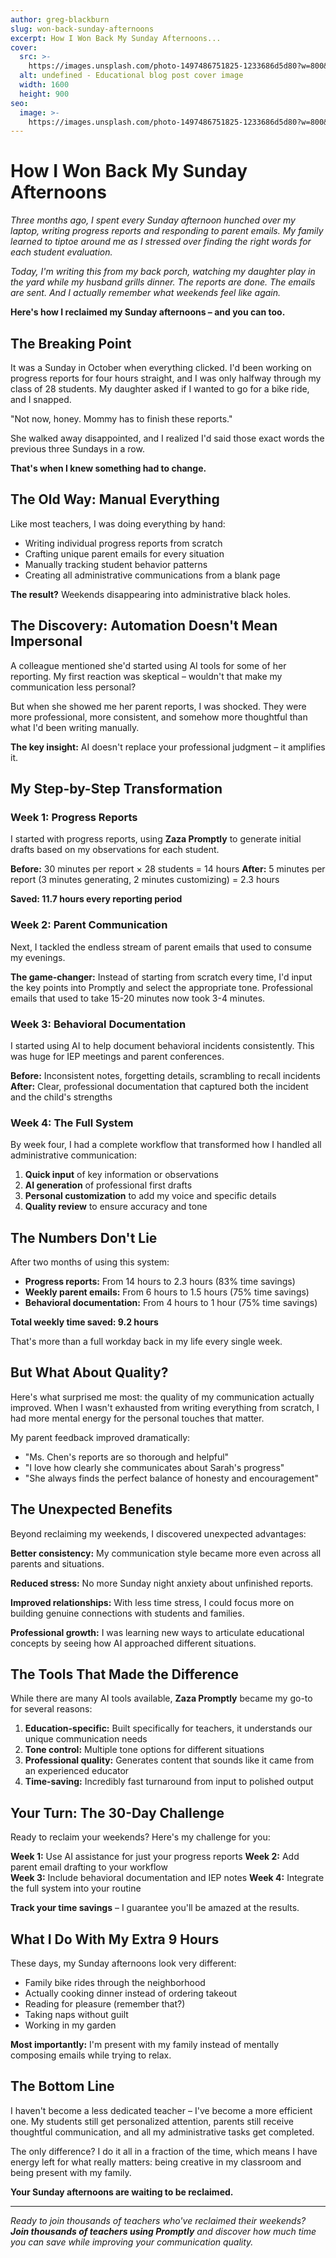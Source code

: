 ```yaml
---
author: greg-blackburn
slug: won-back-sunday-afternoons
excerpt: How I Won Back My Sunday Afternoons...
cover:
  src: >-
    https://images.unsplash.com/photo-1497486751825-1233686d5d80?w=800&h=400&fit=crop
  alt: undefined - Educational blog post cover image
  width: 1600
  height: 900
seo:
  image: >-
    https://images.unsplash.com/photo-1497486751825-1233686d5d80?w=800&h=400&fit=crop
---
```

# How I Won Back My Sunday Afternoons

*Three months ago, I spent every Sunday afternoon hunched over my laptop, writing progress reports and responding to parent emails. My family learned to tiptoe around me as I stressed over finding the right words for each student evaluation.*

*Today, I'm writing this from my back porch, watching my daughter play in the yard while my husband grills dinner. The reports are done. The emails are sent. And I actually remember what weekends feel like again.*

**Here's how I reclaimed my Sunday afternoons – and you can too.**

## The Breaking Point

It was a Sunday in October when everything clicked. I'd been working on progress reports for four hours straight, and I was only halfway through my class of 28 students. My daughter asked if I wanted to go for a bike ride, and I snapped.

"Not now, honey. Mommy has to finish these reports."

She walked away disappointed, and I realized I'd said those exact words the previous three Sundays in a row.

**That's when I knew something had to change.**

## The Old Way: Manual Everything

Like most teachers, I was doing everything by hand:
- Writing individual progress reports from scratch
- Crafting unique parent emails for every situation
- Manually tracking student behavior patterns
- Creating all administrative communications from a blank page

**The result?** Weekends disappearing into administrative black holes.

## The Discovery: Automation Doesn't Mean Impersonal

A colleague mentioned she'd started using AI tools for some of her reporting. My first reaction was skeptical – wouldn't that make my communication less personal?

But when she showed me her parent reports, I was shocked. They were more professional, more consistent, and somehow more thoughtful than what I'd been writing manually.

**The key insight:** AI doesn't replace your professional judgment – it amplifies it.

## My Step-by-Step Transformation

### Week 1: Progress Reports
I started with progress reports, using **Zaza Promptly** to generate initial drafts based on my observations for each student.

**Before:** 30 minutes per report × 28 students = 14 hours
**After:** 5 minutes per report (3 minutes generating, 2 minutes customizing) = 2.3 hours

**Saved: 11.7 hours every reporting period**

### Week 2: Parent Communication
Next, I tackled the endless stream of parent emails that used to consume my evenings.

**The game-changer:** Instead of starting from scratch every time, I'd input the key points into Promptly and select the appropriate tone. Professional emails that used to take 15-20 minutes now took 3-4 minutes.

### Week 3: Behavioral Documentation
I started using AI to help document behavioral incidents consistently. This was huge for IEP meetings and parent conferences.

**Before:** Inconsistent notes, forgetting details, scrambling to recall incidents
**After:** Clear, professional documentation that captured both the incident and the child's strengths

### Week 4: The Full System
By week four, I had a complete workflow that transformed how I handled all administrative communication:

1. **Quick input** of key information or observations
2. **AI generation** of professional first drafts
3. **Personal customization** to add my voice and specific details
4. **Quality review** to ensure accuracy and tone

## The Numbers Don't Lie

After two months of using this system:

- **Progress reports:** From 14 hours to 2.3 hours (83% time savings)
- **Weekly parent emails:** From 6 hours to 1.5 hours (75% time savings)
- **Behavioral documentation:** From 4 hours to 1 hour (75% time savings)

**Total weekly time saved: 9.2 hours**

That's more than a full workday back in my life every single week.

## But What About Quality?

Here's what surprised me most: the quality of my communication actually improved. When I wasn't exhausted from writing everything from scratch, I had more mental energy for the personal touches that matter.

My parent feedback improved dramatically:
- "Ms. Chen's reports are so thorough and helpful"
- "I love how clearly she communicates about Sarah's progress"
- "She always finds the perfect balance of honesty and encouragement"

## The Unexpected Benefits

Beyond reclaiming my weekends, I discovered unexpected advantages:

**Better consistency:** My communication style became more even across all parents and situations.

**Reduced stress:** No more Sunday night anxiety about unfinished reports.

**Improved relationships:** With less time stress, I could focus more on building genuine connections with students and families.

**Professional growth:** I was learning new ways to articulate educational concepts by seeing how AI approached different situations.

## The Tools That Made the Difference

While there are many AI tools available, **Zaza Promptly** became my go-to for several reasons:

1. **Education-specific:** Built specifically for teachers, it understands our unique communication needs
2. **Tone control:** Multiple tone options for different situations
3. **Professional quality:** Generates content that sounds like it came from an experienced educator
4. **Time-saving:** Incredibly fast turnaround from input to polished output

## Your Turn: The 30-Day Challenge

Ready to reclaim your weekends? Here's my challenge for you:

**Week 1:** Use AI assistance for just your progress reports
**Week 2:** Add parent email drafting to your workflow  
**Week 3:** Include behavioral documentation and IEP notes
**Week 4:** Integrate the full system into your routine

**Track your time savings** – I guarantee you'll be amazed at the results.

## What I Do With My Extra 9 Hours

These days, my Sunday afternoons look very different:
- Family bike rides through the neighborhood
- Actually cooking dinner instead of ordering takeout
- Reading for pleasure (remember that?)
- Taking naps without guilt
- Working in my garden

**Most importantly:** I'm present with my family instead of mentally composing emails while trying to relax.

## The Bottom Line

I haven't become a less dedicated teacher – I've become a more efficient one. My students still get personalized attention, parents still receive thoughtful communication, and all my administrative tasks get completed.

The only difference? I do it all in a fraction of the time, which means I have energy left for what really matters: being creative in my classroom and being present with my family.

**Your Sunday afternoons are waiting to be reclaimed.**

---

*Ready to join thousands of teachers who've reclaimed their weekends? **Join thousands of teachers using Promptly** and discover how much time you can save while improving your communication quality.*
